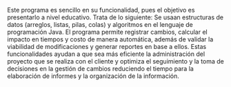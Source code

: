 Este programa es sencillo en su funcionalidad, pues el objetivo es presentarlo a nivel educativo. Trata de lo siguiente:
Se usaan estructuras de datos (arreglos, listas, pilas, colas) y algoritmos en el lenguaje de programación Java. 
El programa permite registrar cambios, calcular el impacto en tiempos y costo de manera automática, además de validar la viabilidad de modificaciones 
y generar reportes en base a ellos. Estas funcionalidades ayudan a que sea más eficiente la administración del proyecto que se realiza con el cliente 
y optimiza el seguimiento y la toma de decisiones en la gestión de cambios reduciendo el tiempo para la elaboración de informes y la organización de la información.
